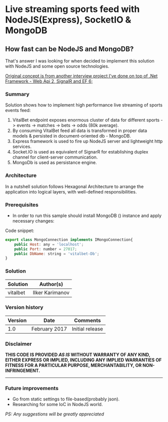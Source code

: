 # Live streaming sports feed with NodeJS(Express), SocketIO & MongoDB #

## How fast can be NodeJS and MongoDB? ##

That's answer I was looking for when decided to implement this solution with NodeJS and some open source technologies.

[Original concept is from another interview project I've done on top of .Net Framework - Web Api 2, SignalR and EF 6;](https://github.com/ilkerkarimanov/UP.VitalBet)

### Summary ###
Solution shows how to implement high performance live streaming of sports events feed:

1. VitalBet endpoint exposes enormous cluster of data for different sports -> events -> matches -> bets -> odds (80k average).
2. By consuming VitalBet feed all data is transformed in proper data models & persisted in document-oriented db - MongoDB.
3. Express framework is used to fire up NodeJS server and lightweight http services.
4. Socket.IO is used as equivalent of SignarR for establishing duplex channel for client-server communication.
5. MongoDb is used as persistance engine.

### Architecture ###

In a nutshell solution follows Hexagonal Architecture to arrange the application into logical layers, with well-defined responsibilities.

### Prerequisites ###
 - In order to run this sample should install MongoDB () instance and apply necessary changes:

Code snippet:
```Javascript
export class MongoConnection implements IMongoConnection{
    public Host: any = 'localhost';
    public Port: number = 27017;
    public DbName: string = 'vitalbet-Db';
}
```

### Solution ###
Solution | Author(s)
---------|----------
vitalbet | Ilker Karimanov

### Version history ###
Version  | Date | Comments
---------| -----| --------
1.0  | February 2017 | Initial release

### Disclaimer ###
**THIS CODE IS PROVIDED *AS IS* WITHOUT WARRANTY OF ANY KIND, EITHER EXPRESS OR IMPLIED, INCLUDING ANY IMPLIED WARRANTIES OF FITNESS FOR A PARTICULAR PURPOSE, MERCHANTABILITY, OR NON-INFRINGEMENT.**


----------

### Future improvements

- Go from static settings to file-based(probably json).
- Researching for some IoC in NodeJS world.

*PS: Any suggestions will be greatly appreciated*





